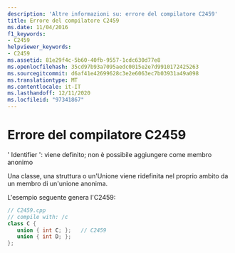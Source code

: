 ```yaml
---
description: 'Altre informazioni su: errore del compilatore C2459'
title: Errore del compilatore C2459
ms.date: 11/04/2016
f1_keywords:
- C2459
helpviewer_keywords:
- C2459
ms.assetid: 81e29f4c-5b60-40fb-9557-1cdc630d77e8
ms.openlocfilehash: 35cd97b93a7095aedc0015e2e7d9910172425263
ms.sourcegitcommit: d6af41e42699628c3e2e6063ec7b03931a49a098
ms.translationtype: MT
ms.contentlocale: it-IT
ms.lasthandoff: 12/11/2020
ms.locfileid: "97341867"
---
```

# <a name="compiler-error-c2459"></a>Errore del compilatore C2459

' Identifier ': viene definito; non è possibile aggiungere come membro anonimo

Una classe, una struttura o un'Unione viene ridefinita nel proprio ambito da un membro di un'unione anonima.

L'esempio seguente genera l'C2459:

```cpp
// C2459.cpp
// compile with: /c
class C {
   union { int C; };   // C2459
   union { int D; };
};
```
